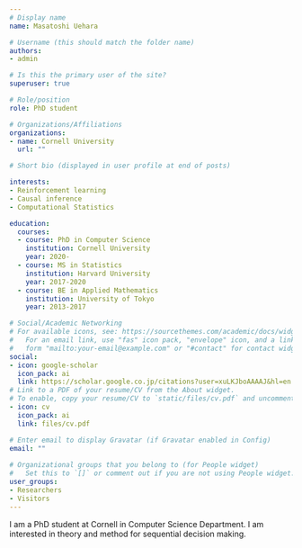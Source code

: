 ```yaml
---
# Display name
name: Masatoshi Uehara

# Username (this should match the folder name)
authors:
- admin

# Is this the primary user of the site?
superuser: true

# Role/position
role: PhD student

# Organizations/Affiliations
organizations:
- name: Cornell University
  url: ""

# Short bio (displayed in user profile at end of posts)

interests:
- Reinforcement learning
- Causal inference
- Computational Statistics

education:
  courses:
  - course: PhD in Computer Science
    institution: Cornell University
    year: 2020-
  - course: MS in Statistics 
    institution: Harvard University
    year: 2017-2020
  - course: BE in Applied Mathematics
    institution: University of Tokyo
    year: 2013-2017

# Social/Academic Networking
# For available icons, see: https://sourcethemes.com/academic/docs/widgets/#icons
#   For an email link, use "fas" icon pack, "envelope" icon, and a link in the
#   form "mailto:your-email@example.com" or "#contact" for contact widget.
social:
- icon: google-scholar
  icon_pack: ai
  link: https://scholar.google.co.jp/citations?user=xuLKJboAAAAJ&hl=en
# Link to a PDF of your resume/CV from the About widget.
# To enable, copy your resume/CV to `static/files/cv.pdf` and uncomment the lines below.  
- icon: cv
  icon_pack: ai
  link: files/cv.pdf

# Enter email to display Gravatar (if Gravatar enabled in Config)
email: ""
  
# Organizational groups that you belong to (for People widget)
#   Set this to `[]` or comment out if you are not using People widget.  
user_groups:
- Researchers
- Visitors
---
```


I am a PhD student at Cornell in Computer Science Department. I am interested in theory and method for sequential decision making. 
